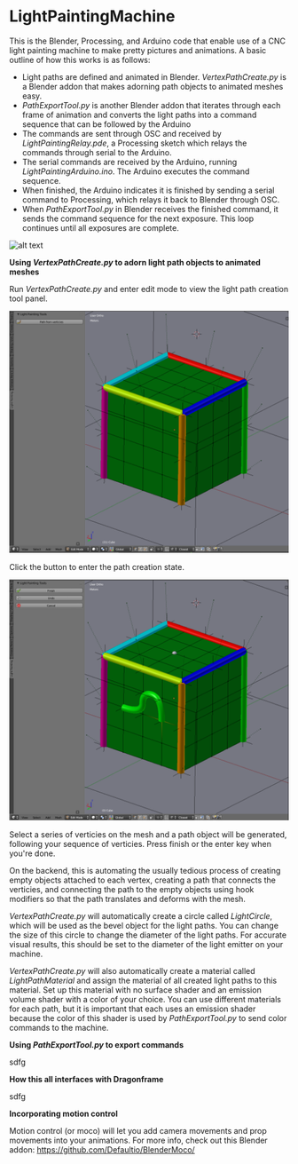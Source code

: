# LightPaintingMachine

This is the Blender, Processing, and Arduino code that enable use of a CNC light painting machine to make pretty pictures and animations. A basic outline of how this works is as follows:

* Light paths are defined and animated in Blender. _VertexPathCreate.py_ is a Blender addon that makes adorning path objects to animated meshes easy.
* _PathExportTool.py_ is another Blender addon that iterates through each frame of animation and converts the light paths into a command sequence that can be followed by the Arduino
* The commands are sent through OSC and received by _LightPaintingRelay.pde_, a Processing sketch which relays the commands through serial to the Arduino.
* The serial commands are received by the Arduino, running _LightPaintingArduino.ino_. The Arduino executes the command sequence.
* When finished, the Arduino indicates it is finished by sending a serial command to Processing, which relays it back to Blender through OSC.
* When _PathExportTool.py_ in Blender receives the finished command, it sends the command sequence for the next exposure. This loop continues until all exposures are complete.

![alt text](Screenshots/ToolPanel.png)

**Using _VertexPathCreate.py_ to adorn light path objects to animated meshes**

Run _VertexPathCreate.py_ and enter edit mode to view the light path creation tool panel.

![alt text](Screenshots/VertexPathTool1.png)

Click the button to enter the path creation state.

![alt text](Screenshots/VertexPathTool2.png)

Select a series of verticies on the mesh and a path object will be generated, following your sequence of verticies. Press finish or the enter key when you're done.

On the backend, this is automating the usually tedious process of creating empty objects attached to each vertex, creating a path that connects the verticies, and connecting the path to the empty objects using hook modifiers so that the path translates and deforms with the mesh.

_VertexPathCreate.py_ will automatically create a circle called _LightCircle_, which will be used as the bevel object for the light paths. You can change the size of this circle to change the diameter of the light paths. For accurate visual results, this should be set to the diameter of the light emitter on your machine.

_VertexPathCreate.py_ will also automatically create a material called _LightPathMaterial_ and assign the material of all created light paths to this material. Set up this material with no surface shader and an emission volume shader with a color of your choice. You can use different materials for each path, but it is important that each uses an emission shader because the color of this shader is used by _PathExportTool.py_ to send color commands to the machine.

**Using _PathExportTool.py_ to export commands**

sdfg

**How this all interfaces with Dragonframe**

sdfg

**Incorporating motion control**

Motion control (or moco) will let you add camera movements and prop movements into your animations. For more info, check out this Blender addon: https://github.com/Defaultio/BlenderMoco/
